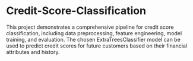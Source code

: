 # Credit-Score-Classification
 This project demonstrates a comprehensive pipeline for credit score classification, including data preprocessing, feature engineering, model training, and evaluation. The chosen ExtraTreesClassifier model can be used to predict credit scores for future customers based on their financial attributes and history.
